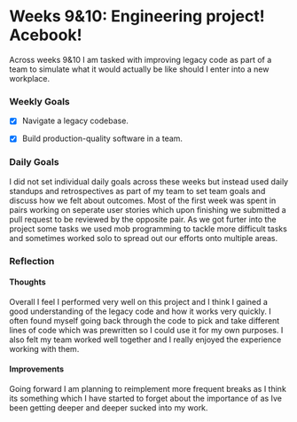 # Weeks 9&10: Engineering project! Acebook!
Across weeks 9&10 I am tasked with improving legacy code as part of a team to simulate what it would actually be like should I enter into a new workplace.

### Weekly Goals
-[x] Navigate a legacy codebase.
-[x] Build production-quality software in a team.


### Daily Goals
I did not set individual daily goals across these weeks but instead used daily standups and retrospectives as part of my team to set team goals and discuss how we felt about outcomes. Most of the first week was spent in pairs working on seperate user stories which upon finishing we submitted a pull request to be reviewed by the opposite pair. As we got furter into the project some tasks we used mob programming to tackle more difficult tasks and sometimes worked solo to spread out our efforts onto multiple areas.

### Reflection
#### Thoughts
Overall I feel I performed very well on this project and I think I gained a good understanding of the legacy code and how it works very quickly. I often found myself going back through the code to pick and take different lines of code which was prewritten so I could use it for my own purposes. I also felt my team worked well together and I really enjoyed the experience working with them.

#### Improvements
Going forward I am planning to reimplement more frequent breaks as I think its something which I have started to forget about the importance of as Ive been getting deeper and deeper sucked into my work.
